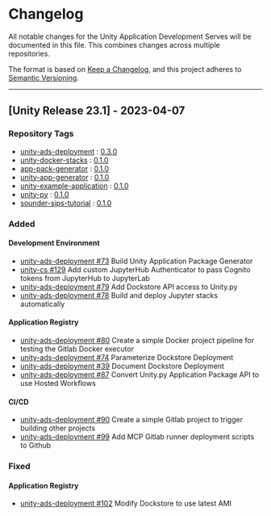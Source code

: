 # Changelog

All notable changes for the Unity Application Development Serves will be documented in this file. This combines changes across multiple repositories.

The format is based on [Keep a Changelog](https://keepachangelog.com/en/1.0.0/),
and this project adheres to [Semantic Versioning](https://semver.org/spec/v2.0.0.html).

--------

## [Unity Release 23.1] - 2023-04-07

### Repository Tags

- [unity-ads-deployment](https://github.com/unity-sds/unity-ads-deployment/) : [0.3.0](https://github.com/unity-sds/unity-ads-deployment/releases/tag/0.3.0)
- [unity-docker-stacks](https://github.com/unity-sds/unity-docker-stacks) : [0.1.0](https://github.com/unity-sds/unity-docker-stacks/releases/tag/0.1.0)
- [app-pack-generator](https://github.com/unity-sds/app-pack-generator) : [0.1.0](https://github.com/unity-sds/app-pack-generator/releases/tag/0.1.0)
- [unity-app-generator](https://github.com/unity-sds/unity-app-generator) : [0.1.0](https://github.com/unity-sds/unity-app-generator/releases/tag/0.1.0)
- [unity-example-application](https://github.com/unity-sds/unity-example-application) : [0.1.0](https://github.com/unity-sds/unity-example-application/releases/tag/0.1.0)
- [unity-py](https://github.com/unity-sds/unity-py) : [0.1.0](https://github.com/unity-sds/unity-py/releases/tag/0.1.0)
- [sounder-sips-tutorial](https://github.com/unity-sds/sounder-sips-tutorial) : [0.1.0](https://github.com/unity-sds/sounder-sips-tutorial/releases/tag/0.1.0)


### Added

#### Development Environment
* [unity-ads-deployment #73](https://github.com/unity-sds/unity-ads-deployment/issues/73) Build Unity Application Package Generator
* [unity-cs #129](https://github.com/unity-sds/unity-cs/issues/129) Add custom JupyterHub Authenticator to pass Cognito tokens from JupyterHub to JupyterLab
* [unity-ads-deployment #79](https://github.com/unity-sds/unity-ads-deployment/issues/79) Add Dockstore API access to Unity.py
* [unity-ads-deployment #78](https://github.com/unity-sds/unity-ads-deployment/issues/78) Build and deploy Jupyter stacks automatically

#### Application Registry
* [unity-ads-deployment #80](https://github.com/unity-sds/unity-ads-deployment/issues/80) Create a simple Docker project pipeline for testing the Gitlab Docker executor
* [unity-ads-deployment #74](https://github.com/unity-sds/unity-ads-deployment/issues/74) Parameterize Dockstore Deployment
* [unity-ads-deployment #39](https://github.com/unity-sds/unity-ads-deployment/issues/39) Document Dockstore Deployment
* [unity-ads-deployment #87](https://github.com/unity-sds/unity-ads-deployment/issues/87) Convert Unity.py Application Package API to use Hosted Workflows

#### CI/CD

* [unity-ads-deployment #90](https://github.com/unity-sds/unity-ads-deployment/issues/90) Create a simple Gitlab project to trigger building other projects
* [unity-ads-deployment #99](https://github.com/unity-sds/unity-ads-deployment/issues/99) Add MCP Gitlab runner deployment scripts to Github

### Fixed

#### Application Registry

* [unity-ads-deployment #102](https://github.com/unity-sds/unity-ads-deployment/issues/102) Modify Dockstore to use latest AMI
